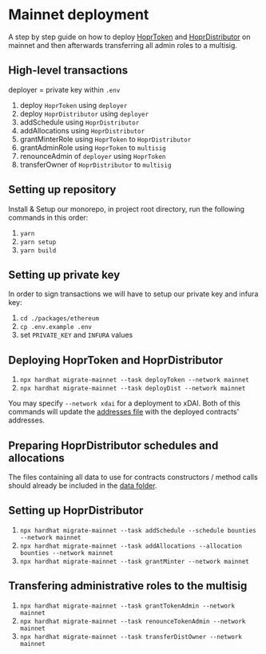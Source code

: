 # Mainnet deployment

A step by step guide on how to deploy [HoprToken](../contracts/HoprToken.sol) and [HoprDistributor](../contracts/HoprDistributor.sol) on mainnet and then afterwards transferring all admin roles to a multisig.

## High-level transactions

deployer = private key within `.env`

1. deploy `HoprToken` using `deployer`
2. deploy `HoprDistributor` using `deployer`
3. addSchedule using `HoprDistributor`
4. addAllocations using `HoprDistributor`
5. grantMinterRole using `HoprToken` to `HoprDistributor`
6. grantAdminRole using `HoprToken` to `multisig`
7. renounceAdmin of `deployer` using `HoprToken`
8. transferOwner of `HoprDistributor` to `multisig`

## Setting up repository

Install & Setup our monorepo, in project root directory, run the following commands in this order:

1. `yarn`
2. `yarn setup`
3. `yarn build`

## Setting up private key

In order to sign transactions we will have to setup our private key and infura key:

1.  `cd ./packages/ethereum`
2.  `cp .env.example .env`
3.  set `PRIVATE_KEY` and `INFURA` values

## Deploying HoprToken and HoprDistributor

1. `npx hardhat migrate-mainnet --task deployToken --network mainnet`
2. `npx hardhat migrate-mainnet --task deployDist --network mainnet`

You may specify `--network xdai` for a deployment to xDAI.
Both of this commands will update the [addresses file](../chain/addresses.json) with the deployed contracts' addresses.

## Preparing HoprDistributor schedules and allocations

The files containing all data to use for contracts constructors / method calls should already be included
in the [data folder](./data).

## Setting up HoprDistributor

1. `npx hardhat migrate-mainnet --task addSchedule --schedule bounties --network mainnet`
2. `npx hardhat migrate-mainnet --task addAllocations --allocation bounties --network mainnet`
3. `npx hardhat migrate-mainnet --task grantMinter --network mainnet`

## Transfering administrative roles to the multisig

1. `npx hardhat migrate-mainnet --task grantTokenAdmin --network mainnet`
2. `npx hardhat migrate-mainnet --task renounceTokenAdmin --network mainnet`
3. `npx hardhat migrate-mainnet --task transferDistOwner --network mainnet`
